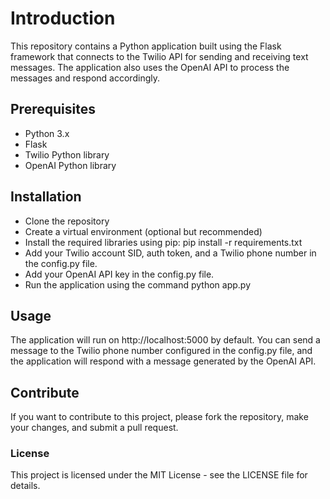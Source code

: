 # Introduction
This repository contains a Python application built using the Flask framework that connects to the Twilio API for sending and receiving text messages. The application also uses the OpenAI API to process the messages and respond accordingly.

## Prerequisites
- Python 3.x
- Flask
- Twilio Python library
- OpenAI Python library

## Installation
- Clone the repository
- Create a virtual environment (optional but recommended)
- Install the required libraries using pip: pip install -r requirements.txt
- Add your Twilio account SID, auth token, and a Twilio phone number in the config.py file.
- Add your OpenAI API key in the config.py file.
- Run the application using the command python app.py

## Usage
The application will run on http://localhost:5000 by default. You can send a message to the Twilio phone number configured in the config.py file, and the application will respond with a message generated by the OpenAI API.

## Contribute
If you want to contribute to this project, please fork the repository, make your changes, and submit a pull request.

### License
This project is licensed under the MIT License - see the LICENSE file for details.